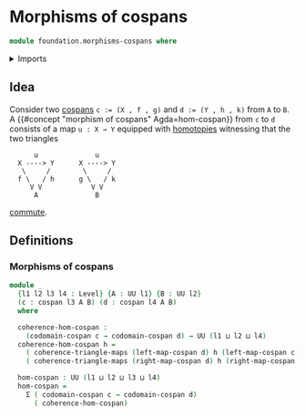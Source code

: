 # Morphisms of cospans

```agda
module foundation.morphisms-cospans where
```

<details><summary>Imports</summary>

```agda
open import foundation.cartesian-product-types
open import foundation.cospans
open import foundation.dependent-pair-types
open import foundation.universe-levels

open import foundation-core.commuting-triangles-of-maps
```

</details>

## Idea

Consider two [cospans](foundation.cospans.md) `c := (X , f , g)` and
`d := (Y , h , k)` from `A` to `B`. A
{{#concept "morphism of cospans" Agda=hom-cospan}} from `c` to `d` consists of a
map `u : X → Y` equipped with [homotopies](foundation-core.homotopies.md)
witnessing that the two triangles

```text
      u              u
  X ----> Y      X ----> Y
   \     /        \     /
  f \   / h      g \   / k
     V V            V V
      A              B
```

[commute](foundation.commuting-triangles-of-maps.md).

## Definitions

### Morphisms of cospans

```agda
module _
  {l1 l2 l3 l4 : Level} {A : UU l1} {B : UU l2}
  (c : cospan l3 A B) (d : cospan l4 A B)
  where

  coherence-hom-cospan :
    (codomain-cospan c → codomain-cospan d) → UU (l1 ⊔ l2 ⊔ l4)
  coherence-hom-cospan h =
    ( coherence-triangle-maps (left-map-cospan d) h (left-map-cospan c)) ×
    ( coherence-triangle-maps (right-map-cospan d) h (right-map-cospan c))

  hom-cospan : UU (l1 ⊔ l2 ⊔ l3 ⊔ l4)
  hom-cospan =
    Σ ( codomain-cospan c → codomain-cospan d)
      ( coherence-hom-cospan)
```
